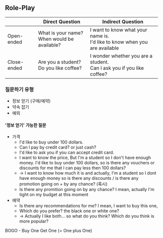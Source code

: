 ## Role-Play

|             | Direct Question                                | Indirect Question                                                            |
| ----------- | ---------------------------------------------- | ---------------------------------------------------------------------------- |
| Open-ended  | What is your name?<br>When would be available? | I want to know what your name is.<br>I'd like to know when you are available |
| Close-ended | Are you a student?<br>Do you like coffee?      | I wonder whether you are a student.<br>Can I ask you if you like coffee?     |

### 질문하기 유형
- 정보 얻기 (구매/예약)
- 약속 잡기
- 예외

#### '정보 얻기' 가능한 질문
- 가격
	- I'd like to buy under 100 dollars.
	- Can I pay by credit card? or just cash?
	- I'd like to ask you if you can accept credit card.
	- I want to know the price, But I'm a student so I don't have enough money. I'd like to buy under 100 dollars, so is there any vouchers or discounts for me that I can pay less then 100 dollars?
	- -> I want to know how much it is and actually, I'm a student so I dont have enough money so is there any discounts / is there any promotion going on + by any chance? (혹시)
	- Is there any promition going on by any chance? I mean, actually I'm tight on my budget at this moment
- 예약
	- Is there any recommendations for me? I mean, I want to buy this one, 
	- Which do you prefer? the black one or white one?
	- -> Actually I like both... so what do you think? Which do you think is more popular?


BOGO - Buy One Get One (= One plus One)